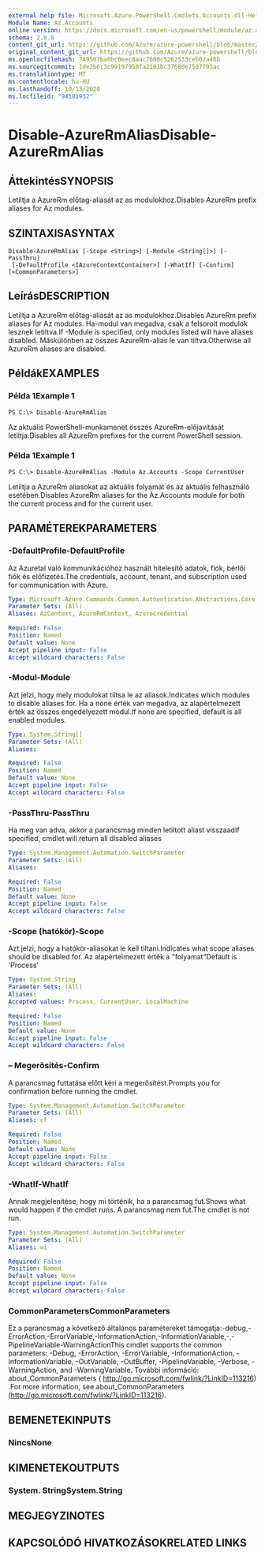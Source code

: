 ```yaml
---
external help file: Microsoft.Azure.PowerShell.Cmdlets.Accounts.dll-Help.xml
Module Name: Az.Accounts
online version: https://docs.microsoft.com/en-us/powershell/module/az.accounts/disable-azurermalias
schema: 2.0.0
content_git_url: https://github.com/Azure/azure-powershell/blob/master/src/Accounts/Accounts/help/Disable-AzureRmAlias.md
original_content_git_url: https://github.com/Azure/azure-powershell/blob/master/src/Accounts/Accounts/help/Disable-AzureRmAlias.md
ms.openlocfilehash: 749507ba0bc0eec8aac7600c5262533ceb02a46b
ms.sourcegitcommit: 1de2b6c3c99197958fa2101bc37680e7507f91ac
ms.translationtype: MT
ms.contentlocale: hu-HU
ms.lasthandoff: 10/13/2020
ms.locfileid: "94181932"
---
```

# <span data-ttu-id="165fd-101">Disable-AzureRmAlias</span><span class="sxs-lookup"><span data-stu-id="165fd-101">Disable-AzureRmAlias</span></span>

## <span data-ttu-id="165fd-102">Áttekintés</span><span class="sxs-lookup"><span data-stu-id="165fd-102">SYNOPSIS</span></span>
<span data-ttu-id="165fd-103">Letiltja a AzureRm előtag-aliasát az as modulokhoz.</span><span class="sxs-lookup"><span data-stu-id="165fd-103">Disables AzureRm prefix aliases for Az modules.</span></span>

## <span data-ttu-id="165fd-104">SZINTAXISA</span><span class="sxs-lookup"><span data-stu-id="165fd-104">SYNTAX</span></span>

```
Disable-AzureRmAlias [-Scope <String>] [-Module <String[]>] [-PassThru]
 [-DefaultProfile <IAzureContextContainer>] [-WhatIf] [-Confirm] [<CommonParameters>]
```

## <span data-ttu-id="165fd-105">Leírás</span><span class="sxs-lookup"><span data-stu-id="165fd-105">DESCRIPTION</span></span>
<span data-ttu-id="165fd-106">Letiltja a AzureRm előtag-aliasát az as modulokhoz.</span><span class="sxs-lookup"><span data-stu-id="165fd-106">Disables AzureRm prefix aliases for Az modules.</span></span> <span data-ttu-id="165fd-107">Ha-modul van megadva, csak a felsorolt modulok lesznek letiltva.</span><span class="sxs-lookup"><span data-stu-id="165fd-107">If -Module is specified, only modules listed will have aliases disabled.</span></span> <span data-ttu-id="165fd-108">Máskülönben az összes AzureRm-alias le van tiltva.</span><span class="sxs-lookup"><span data-stu-id="165fd-108">Otherwise all AzureRm aliases are disabled.</span></span>

## <span data-ttu-id="165fd-109">Példák</span><span class="sxs-lookup"><span data-stu-id="165fd-109">EXAMPLES</span></span>

### <span data-ttu-id="165fd-110">Példa 1</span><span class="sxs-lookup"><span data-stu-id="165fd-110">Example 1</span></span>
```
PS C:\> Disable-AzureRmAlias
```

<span data-ttu-id="165fd-111">Az aktuális PowerShell-munkamenet összes AzureRm-előjavítását letiltja.</span><span class="sxs-lookup"><span data-stu-id="165fd-111">Disables all AzureRm prefixes for the current PowerShell session.</span></span>

### <span data-ttu-id="165fd-112">Példa 1</span><span class="sxs-lookup"><span data-stu-id="165fd-112">Example 1</span></span>
```
PS C:\> Disable-AzureRmAlias -Module Az.Accounts -Scope CurrentUser
```

<span data-ttu-id="165fd-113">Letiltja a AzureRm aliasokat az aktuális folyamat és az aktuális felhasználó esetében.</span><span class="sxs-lookup"><span data-stu-id="165fd-113">Disables AzureRm aliases for the Az.Accounts module for both the current process and for the current user.</span></span>

## <span data-ttu-id="165fd-114">PARAMÉTEREK</span><span class="sxs-lookup"><span data-stu-id="165fd-114">PARAMETERS</span></span>

### <span data-ttu-id="165fd-115">-DefaultProfile</span><span class="sxs-lookup"><span data-stu-id="165fd-115">-DefaultProfile</span></span>
<span data-ttu-id="165fd-116">Az Azuretal való kommunikációhoz használt hitelesítő adatok, fiók, bérlői fiók és előfizetés.</span><span class="sxs-lookup"><span data-stu-id="165fd-116">The credentials, account, tenant, and subscription used for communication with Azure.</span></span>

```yaml
Type: Microsoft.Azure.Commands.Common.Authentication.Abstractions.Core.IAzureContextContainer
Parameter Sets: (All)
Aliases: AzContext, AzureRmContext, AzureCredential

Required: False
Position: Named
Default value: None
Accept pipeline input: False
Accept wildcard characters: False
```

### <span data-ttu-id="165fd-117">-Modul</span><span class="sxs-lookup"><span data-stu-id="165fd-117">-Module</span></span>
<span data-ttu-id="165fd-118">Azt jelzi, hogy mely modulokat tiltsa le az aliasok.</span><span class="sxs-lookup"><span data-stu-id="165fd-118">Indicates which modules to disable aliases for.</span></span>
<span data-ttu-id="165fd-119">Ha a none érték van megadva, az alapértelmezett érték az összes engedélyezett modul.</span><span class="sxs-lookup"><span data-stu-id="165fd-119">If none are specified, default is all enabled modules.</span></span>

```yaml
Type: System.String[]
Parameter Sets: (All)
Aliases:

Required: False
Position: Named
Default value: None
Accept pipeline input: False
Accept wildcard characters: False
```

### <span data-ttu-id="165fd-120">-PassThru</span><span class="sxs-lookup"><span data-stu-id="165fd-120">-PassThru</span></span>
<span data-ttu-id="165fd-121">Ha meg van adva, akkor a parancsmag minden letiltott aliast visszaad</span><span class="sxs-lookup"><span data-stu-id="165fd-121">If specified, cmdlet will return all disabled aliases</span></span>

```yaml
Type: System.Management.Automation.SwitchParameter
Parameter Sets: (All)
Aliases:

Required: False
Position: Named
Default value: None
Accept pipeline input: False
Accept wildcard characters: False
```

### <span data-ttu-id="165fd-122">-Scope (hatókör)</span><span class="sxs-lookup"><span data-stu-id="165fd-122">-Scope</span></span>
<span data-ttu-id="165fd-123">Azt jelzi, hogy a hatókör-aliasokat le kell tiltani.</span><span class="sxs-lookup"><span data-stu-id="165fd-123">Indicates what scope aliases should be disabled for.</span></span> <span data-ttu-id="165fd-124">Az alapértelmezett érték a "folyamat"</span><span class="sxs-lookup"><span data-stu-id="165fd-124">Default is 'Process'</span></span>

```yaml
Type: System.String
Parameter Sets: (All)
Aliases:
Accepted values: Process, CurrentUser, LocalMachine

Required: False
Position: Named
Default value: None
Accept pipeline input: False
Accept wildcard characters: False
```

### <span data-ttu-id="165fd-125">– Megerősítés</span><span class="sxs-lookup"><span data-stu-id="165fd-125">-Confirm</span></span>
<span data-ttu-id="165fd-126">A parancsmag futtatása előtt kéri a megerősítést.</span><span class="sxs-lookup"><span data-stu-id="165fd-126">Prompts you for confirmation before running the cmdlet.</span></span>

```yaml
Type: System.Management.Automation.SwitchParameter
Parameter Sets: (All)
Aliases: cf

Required: False
Position: Named
Default value: None
Accept pipeline input: False
Accept wildcard characters: False
```

### <span data-ttu-id="165fd-127">-WhatIf</span><span class="sxs-lookup"><span data-stu-id="165fd-127">-WhatIf</span></span>
<span data-ttu-id="165fd-128">Annak megjelenítése, hogy mi történik, ha a parancsmag fut.</span><span class="sxs-lookup"><span data-stu-id="165fd-128">Shows what would happen if the cmdlet runs.</span></span>
<span data-ttu-id="165fd-129">A parancsmag nem fut.</span><span class="sxs-lookup"><span data-stu-id="165fd-129">The cmdlet is not run.</span></span>

```yaml
Type: System.Management.Automation.SwitchParameter
Parameter Sets: (All)
Aliases: wi

Required: False
Position: Named
Default value: None
Accept pipeline input: False
Accept wildcard characters: False
```

### <span data-ttu-id="165fd-130">CommonParameters</span><span class="sxs-lookup"><span data-stu-id="165fd-130">CommonParameters</span></span>
<span data-ttu-id="165fd-131">Ez a parancsmag a következő általános paramétereket támogatja:-debug,-ErrorAction,-ErrorVariable,-InformationAction,-InformationVariable,-,-PipelineVariable-WarningAction</span><span class="sxs-lookup"><span data-stu-id="165fd-131">This cmdlet supports the common parameters: -Debug, -ErrorAction, -ErrorVariable, -InformationAction, -InformationVariable, -OutVariable, -OutBuffer, -PipelineVariable, -Verbose, -WarningAction, and -WarningVariable.</span></span> <span data-ttu-id="165fd-132">További információ: about_CommonParameters ( http://go.microsoft.com/fwlink/?LinkID=113216) .</span><span class="sxs-lookup"><span data-stu-id="165fd-132">For more information, see about_CommonParameters (http://go.microsoft.com/fwlink/?LinkID=113216).</span></span>

## <span data-ttu-id="165fd-133">BEMENETEK</span><span class="sxs-lookup"><span data-stu-id="165fd-133">INPUTS</span></span>

### <span data-ttu-id="165fd-134">Nincs</span><span class="sxs-lookup"><span data-stu-id="165fd-134">None</span></span>

## <span data-ttu-id="165fd-135">KIMENETEK</span><span class="sxs-lookup"><span data-stu-id="165fd-135">OUTPUTS</span></span>

### <span data-ttu-id="165fd-136">System. String</span><span class="sxs-lookup"><span data-stu-id="165fd-136">System.String</span></span>

## <span data-ttu-id="165fd-137">MEGJEGYZI</span><span class="sxs-lookup"><span data-stu-id="165fd-137">NOTES</span></span>

## <span data-ttu-id="165fd-138">KAPCSOLÓDÓ HIVATKOZÁSOK</span><span class="sxs-lookup"><span data-stu-id="165fd-138">RELATED LINKS</span></span>
